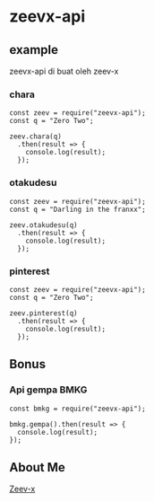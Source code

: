 # zeevx-api

## example
zeevx-api di buat oleh zeev-x

### chara 
```
const zeev = require("zeevx-api");
const q = "Zero Two";

zeev.chara(q)
  .then(result => {
    console.log(result);
  });
```
### otakudesu
```
const zeev = require("zeevx-api");
const q = "Darling in the franxx";

zeev.otakudesu(q)
  .then(result => {
    console.log(result);
  });
```
### pinterest
```
const zeev = require("zeevx-api");
const q = "Zero Two";

zeev.pinterest(q)
  .then(result => {
    console.log(result);
  });
```

## Bonus
### Api gempa BMKG
```
const bmkg = require("zeevx-api");

bmkg.gempa().then(result => {
  console.log(result);
});
```


## About Me
[Zeev-x](https://zeev-x.github.io/js)